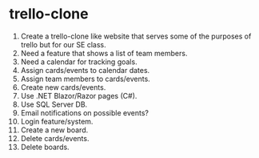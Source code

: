 # trello-clone

1. Create a trello-clone like website that serves some of the purposes of trello but for our SE class.
2. Need a feature that shows a list of team members.
3. Need a calendar for tracking goals.
4. Assign cards/events to calendar dates.
5. Assign team members to cards/events.
6. Create new cards/events.
7. Use .NET Blazor/Razor pages (C#).
8. Use SQL Server DB.
9. Email notifications on possible events?
10. Login feature/system.
11. Create a new board.
12. Delete cards/events.
13. Delete boards.
